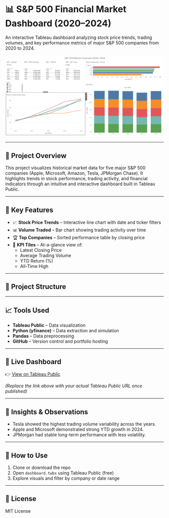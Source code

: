 # 📊 S&P 500 Financial Market Dashboard (2020–2024)

An interactive Tableau dashboard analyzing stock price trends, trading volumes, and key performance metrics of major S&P 500 companies from 2020 to 2024.

![Dashboard Preview](images/dashboard_preview.png)

---

## 🚀 Project Overview

This project visualizes historical market data for five major S&P 500 companies (Apple, Microsoft, Amazon, Tesla, JPMorgan Chase). It highlights trends in stock performance, trading activity, and financial indicators through an intuitive and interactive dashboard built in Tableau Public.

---

## 🎯 Key Features

- 📈 **Stock Price Trends** – Interactive line chart with date and ticker filters  
- 📊 **Volume Traded** – Bar chart showing trading activity over time  
- 🏆 **Top Companies** – Sorted performance table by closing price  
- 🔢 **KPI Tiles** – At-a-glance view of:
  - Latest Closing Price
  - Average Trading Volume
  - YTD Return (%)
  - All-Time High

---

## 📁 Project Structure


---

## 📈 Tools Used

- **Tableau Public** – Data visualization
- **Python (yfinance)** – Data extraction and simulation
- **Pandas** – Data preprocessing
- **GitHub** – Version control and portfolio hosting

---

## 🔗 Live Dashboard

👉 [View on Tableau Public](https://public.tableau.com/app/profile/your_username/viz/financial-market-dashboard)

_(Replace the link above with your actual Tableau Public URL once published)_

---

## 🧠 Insights & Observations

- Tesla showed the highest trading volume variability across the years.
- Apple and Microsoft demonstrated strong YTD growth in 2024.
- JPMorgan had stable long-term performance with less volatility.

---

## 📌 How to Use

1. Clone or download the repo
2. Open `dashboard.twbx` using Tableau Public (free)
3. Explore visuals and filter by company or date range

---


## 📄 License

MIT License 

